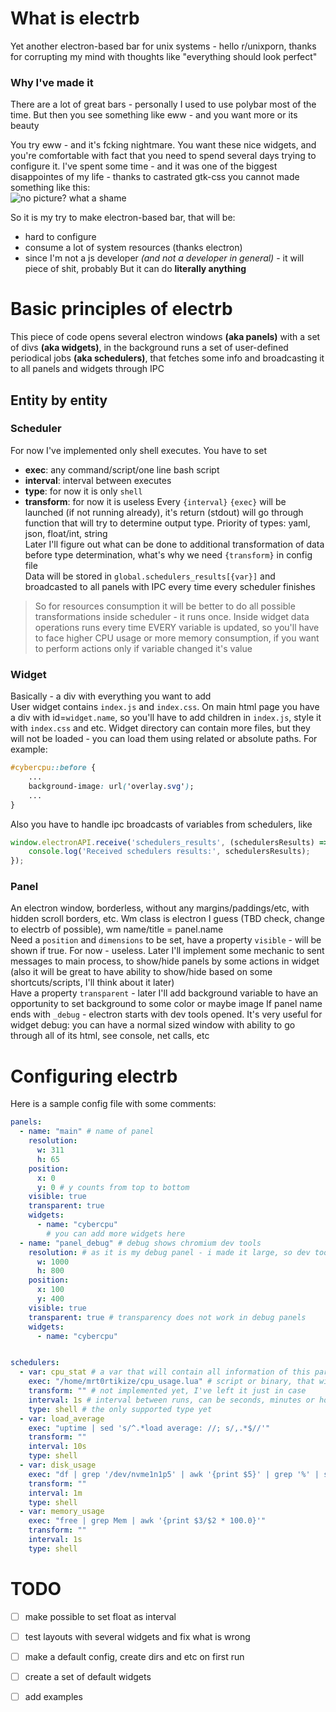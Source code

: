 # What is electrb
Yet another electron-based bar for unix systems - hello r/unixporn, thanks for corrupting my mind with thoughts like "everything should look perfect"


### Why I've made it
There are a lot of great bars - personally I used to use polybar most of the time. But then you see something like eww - and you want more or its beauty

You try eww - and it's fcking nightmare. You want these nice widgets, and you're comfortable with fact that you need to spend several days trying to configure it. I've spent some time - and it was one of the biggest disappointes of my life - thanks to castrated gtk-css you cannot made something like this:  
![no picture? what a shame](https://i.imgur.com/BYNruSR.png "cybercpu widget")

So it is my try to make electron-based bar, that will be:
- hard to configure
- consume a lot of system resources (thanks electron)
- since I'm not a js developer *(and not a developer in general)* - it will piece of shit, probably
But it can do **literally anything**

# Basic principles of electrb
This piece of code opens several electron windows **(aka panels)** with a set of divs **(aka widgets)**, in the background runs a set of user-defined periodical jobs **(aka schedulers)**, that fetches some info and broadcasting it to all panels and widgets through IPC

## Entity by entity
### Scheduler
For now I've implemented only shell executes. You have to set
- **exec**: any command/script/one line bash script
- **interval**: interval between executes
- **type**: for now it is only `shell`
- **transform**: for now it is useless
Every `{interval}` `{exec}` will be launched (if not running already), it's return (stdout) will go through function that will try to determine output type. Priority of types: yaml, json, float/int, string  
Later I'll figure out what can be done to additional transformation of data before type determination, what's why we need `{transform}` in config file  
Data will be stored in `global.schedulers_results[{var}]` and broadcasted to all panels with IPC every time every scheduler finishes  
> So for resources consumption it will be better to do all possible transformations inside scheduler - it runs once. Inside widget data operations runs every time EVERY variable is updated, so you'll have to face higher CPU usage or more memory consumption, if you want to perform actions only if variable changed it's value

### Widget
Basically - a div with everything you want to add  
User widget contains `index.js` and `index.css`. On main html page you have a div with id=`widget.name`, so you'll have to add children in `index.js`, style it with `index.css` and etc. Widget directory can contain more files, but they will not be loaded - you can load them using related or absolute paths. For example:
```css
#cybercpu::before {
    ...
    background-image: url('overlay.svg');
    ...
}
```
Also you have to handle ipc broadcasts of variables from schedulers, like 
```javascript
window.electronAPI.receive('schedulers_results', (schedulersResults) => {
    console.log('Received schedulers results:', schedulersResults);
});
```

### Panel
An electron window, borderless, without any margins/paddings/etc, with hidden scroll borders, etc. Wm class is electron I guess (TBD check, change to electrb of possible), wm name/title = panel.name  
Need a `position` and `dimensions` to be set, have a property `visible` - will be shown if true. For now - useless. Later I'll implement some mechanic to sent messages to main process, to show/hide panels by some actions in widget (also it will be great to have ability to show/hide based on some shortcuts/scripts, I'll think about it later)  
Have a property `transparent` - later I'll add background variable to have an opportunity to set background to some color or maybe image
If panel name ends with `_debug` - electron starts with dev tools opened. It's very useful for widget debug: you can have a normal sized window with ability to go through all of its html, see console, net calls, etc

# Configuring electrb
Here is a sample config file with some comments:
```yaml
panels:
  - name: "main" # name of panel
    resolution:
      w: 311
      h: 65
    position:
      x: 0
      y: 0 # y counts from top to bottom
    visible: true
    transparent: true
    widgets:
      - name: "cybercpu"
        # you can add more widgets here
  - name: "panel_debug" # debug shows chromium dev tools
    resolution: # as it is my debug panel - i made it large, so dev tools can feat
      w: 1000
      h: 800
    position:
      x: 100
      y: 400
    visible: true
    transparent: true # transparency does not work in debug panels
    widgets:
      - name: "cybercpu"


schedulers:
  - var: cpu_stat # a var that will contain all information of this particular scheduler
    exec: "/home/mrt0rtikize/cpu_usage.lua" # script or binary, that will be executed to get data
    transform: "" # not implemented yet, I've left it just in case
    interval: 1s # interval between runs, can be seconds, minutes or hours
    type: shell # the only supported type yet
  - var: load_average
    exec: "uptime | sed 's/^.*load average: //; s/,.*$//'"
    transform: "" 
    interval: 10s
    type: shell
  - var: disk_usage
    exec: "df | grep '/dev/nvme1n1p5' | awk '{print $5}' | grep '%' | sed 's/%.*//' | uniq"
    transform: "" 
    interval: 1m
    type: shell
  - var: memory_usage
    exec: "free | grep Mem | awk '{print $3/$2 * 100.0}'"
    transform: "" 
    interval: 1s
    type: shell
```

# TODO
- [ ] make possible to set float as interval
- [ ] test layouts with several widgets and fix what is wrong
- [ ] make a default config, create dirs and etc on first run
- [ ] create a set of default widgets
- [ ] add examples


